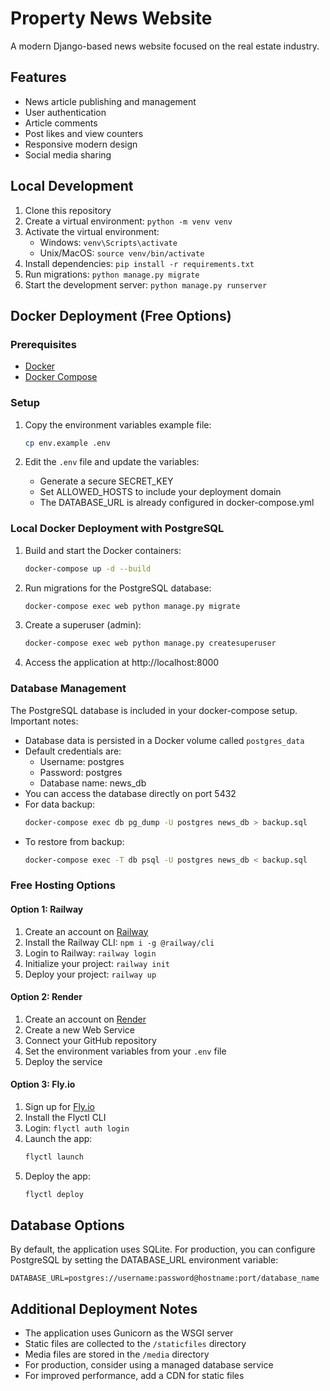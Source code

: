 # Property News Website

A modern Django-based news website focused on the real estate industry.

## Features

- News article publishing and management
- User authentication
- Article comments
- Post likes and view counters
- Responsive modern design
- Social media sharing

## Local Development

1. Clone this repository
2. Create a virtual environment: `python -m venv venv`
3. Activate the virtual environment:
   - Windows: `venv\Scripts\activate`
   - Unix/MacOS: `source venv/bin/activate`
4. Install dependencies: `pip install -r requirements.txt`
5. Run migrations: `python manage.py migrate`
6. Start the development server: `python manage.py runserver`

## Docker Deployment (Free Options)

### Prerequisites

- [Docker](https://docs.docker.com/get-docker/)
- [Docker Compose](https://docs.docker.com/compose/install/)

### Setup

1. Copy the environment variables example file:
   ```bash
   cp env.example .env
   ```

2. Edit the `.env` file and update the variables:
   - Generate a secure SECRET_KEY
   - Set ALLOWED_HOSTS to include your deployment domain
   - The DATABASE_URL is already configured in docker-compose.yml

### Local Docker Deployment with PostgreSQL

1. Build and start the Docker containers:
   ```bash
   docker-compose up -d --build
   ```

2. Run migrations for the PostgreSQL database:
   ```bash
   docker-compose exec web python manage.py migrate
   ```

3. Create a superuser (admin):
   ```bash
   docker-compose exec web python manage.py createsuperuser
   ```

4. Access the application at http://localhost:8000

### Database Management

The PostgreSQL database is included in your docker-compose setup. Important notes:

- Database data is persisted in a Docker volume called `postgres_data`
- Default credentials are:
  - Username: postgres
  - Password: postgres
  - Database name: news_db
- You can access the database directly on port 5432
- For data backup:
  ```bash
  docker-compose exec db pg_dump -U postgres news_db > backup.sql
  ```
- To restore from backup:
  ```bash
  docker-compose exec -T db psql -U postgres news_db < backup.sql
  ```

### Free Hosting Options

#### Option 1: Railway

1. Create an account on [Railway](https://railway.app/)
2. Install the Railway CLI: `npm i -g @railway/cli`
3. Login to Railway: `railway login`
4. Initialize your project: `railway init`
5. Deploy your project: `railway up`

#### Option 2: Render

1. Create an account on [Render](https://render.com/)
2. Create a new Web Service
3. Connect your GitHub repository
4. Set the environment variables from your `.env` file
5. Deploy the service

#### Option 3: Fly.io

1. Sign up for [Fly.io](https://fly.io/) 
2. Install the Flyctl CLI
3. Login: `flyctl auth login`
4. Launch the app:
   ```bash
   flyctl launch
   ```
5. Deploy the app:
   ```bash
   flyctl deploy
   ```

## Database Options

By default, the application uses SQLite. For production, you can configure PostgreSQL by setting the DATABASE_URL environment variable:

```
DATABASE_URL=postgres://username:password@hostname:port/database_name
```

## Additional Deployment Notes

- The application uses Gunicorn as the WSGI server
- Static files are collected to the `/staticfiles` directory
- Media files are stored in the `/media` directory
- For production, consider using a managed database service
- For improved performance, add a CDN for static files
